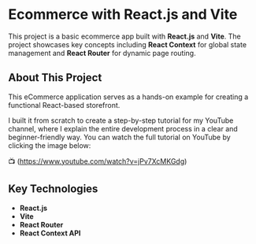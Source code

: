 # Ecommerce with React.js and Vite

This project is a basic ecommerce app built with **React.js** and **Vite**. The project showcases key concepts including **React Context** for global state management and **React Router** for dynamic page routing.

## About This Project

This eCommerce application serves as a hands-on example for creating a functional React-based storefront.

I built it from scratch to create a step-by-step tutorial for my YouTube channel, where I explain the entire development process in a clear and beginner-friendly way.
You can watch the full tutorial on YouTube by clicking the image below:

📺 (https://www.youtube.com/watch?v=jPv7XcMKGdg)

## Key Technologies

- **React.js**
- **Vite**
- **React Router**
- **React Context API**
